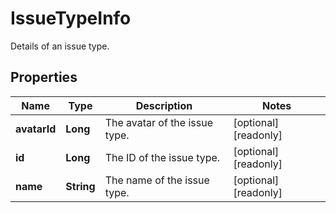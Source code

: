

# IssueTypeInfo

Details of an issue type.

## Properties

| Name | Type | Description | Notes |
|------------ | ------------- | ------------- | -------------|
|**avatarId** | **Long** | The avatar of the issue type. |  [optional] [readonly] |
|**id** | **Long** | The ID of the issue type. |  [optional] [readonly] |
|**name** | **String** | The name of the issue type. |  [optional] [readonly] |



